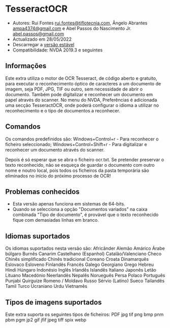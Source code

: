 # TesseractOCR

* Autores: Rui Fontes <rui.fontes@tiflotecnia.com>, Ângelo Abrantes <ampa4374@gmail.com> e Abel Passos do Nascimento Jr. <abel.passos@gmail.com>
* Actualizado em 28/05/2022
* Descarregar a [versão estável][1]
* Compatibilidade: NVDA 2019.3 e seguintes


## Informações

Este extra utiliza o motor de OCR Tesseract, de código aberto e gratuito, para executar o reconhecimento óptico de caracteres a um documento de imagem, seja PDF, JPG, TIF ou outro, sem necessidade de abrir o documento.
Também pode digitalizar e reconhecer um documento em papel através do scanner.
No menu do NVDA, Preferências é adicionada uma secção TesseractOCR, onde poderá configurar o idioma a utilizar no reconhecimento e o tipo de documentos a reconhecer.

## Comandos

Os comandos predefinidos são:
Windows+Control+r - Para reconhecer o ficheiro seleccionado;
Windows+Control+Shift+r - Para digitalizar e reconhecer um documento através do scanner.

Depois é só esperar que se abra o ficheiro ocr.txt.
Se pretender preservar o texto reconhecido, não se esqueça de guardar o documento com outro nome e noutro local, pois todos os ficheiros da pasta temporária são eliminados no início do próximo processo de OCR!


## Problemas conhecidos

* Esta versão apenas funciona em sistemas de 64-bits.
* Quando se selecciona a opção "Documentos variados" na caixa combinada "Tipo de documento", é provável que o texto reconhecido fique com demasiadas linhas em branco.


## Idiomas suportados

Os idiomas suportados nesta versão são:
Africânder
Alemão
Amárico
Árabe
búlgaro
Burnês
Canarim
Castelhano (Espanhol)
Catalão/Valenciano
Checo
Chinês simplificado
Chinês tradicional
Coreano
Croata
Dinamarquês
Eslovaco
Esloveno
Finlandês
Francês
Galego
Georgiano
Grego
Hebreu
Hindi
Húngaro
Indonésio
Inglês
Irlandês
Islandês
Italiano
Japonês
Letão
Lituano
Macedónio
Neerlandês
Nepalês 
Norueguês
Persa
Polaco
Português
Punjabi
Quirguize
Romeno / Moldavo
Russo
Sérvio (Latino)
Sueco
Tailandês
Tamil
Turco
Ucraniano
Urdu 
Vietnamês

 
## Tipos de imagens suportados

Este extra suporta os seguintes tipos de ficheiros:
PDF
jpg
tif
png
bmp
pnm
pbm
pgm
jp2
gif
jfif
jpeg
tiff
spix
webp


[1]: https://github.com/ruifontes/tesseractOCR/releases/download/2022.05/tesseractOCR-2022.05.nvda-addon
